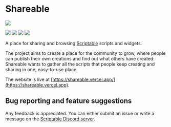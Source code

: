 # Shareable 
![](https://img.shields.io/website?down_message=offline&up_message=all%20services%20online&url=https%3A%2F%2Fshareable.vercel.app)

![](https://img.shields.io/github/issues/shareablehq/shareable)
![](https://img.shields.io/github/commit-activity/w/shareableHQ/shareable)
![](https://img.shields.io/github/last-commit/shareablehq/shareable)
![](https://img.shields.io/github/stars/shareablehq/shareable?color=yellow)

A place for sharing and browsing [Scriptable](https://scriptable.app) scripts and widgets.

The project aims to create a place for the community to grow, where people can publish their own creations and find out what others have created: Shareable wants to gather all the scripts that people keep creating and sharing in one, easy-to-use place.

The website is live at [https://shareable.vercel.app/](https://shareable.vercel.app).

## Bug reporting and feature suggestions
Any feedback is appreciated. You can either submit an issue or write a message on the [Scriptable Discord server](https://discord.gg/zTDhBta2S5).
 
